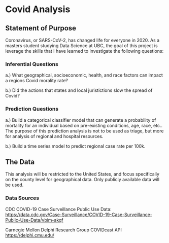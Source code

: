 # Covid Analysis

## Statement of Purpose
Coronavirus, or SARS-CoV-2, has changed life for everyone in 2020.  As a masters student studying Data Science at UBC, the goal of this project is leverage the skills that I have learned to investigate the following questions:

### Inferential Questions

  a.) What geographical, socioeconomic, health, and race factors can impact a regions Covid morality rate?
  
  b.) Did the actions that states and local juristictions slow the spread of Covid?
  
### Prediction Questions

  a.) Build a categorical classifier model that can generate a probability of mortality for an individual based on pre-existing conditions, age, race, etc..  The purpose of this prediction analysis is not to be used as triage, but more for analysis of regional and hospital resources.
  
  b.) Build a time series model to predict regional case rate per 100k.
 
## The Data
This analysis will be restricted to the United States, and focus specifically on the county level for geographical data.  Only publicly available data will be used.

### Data Sources

CDC COVID-19 Case Surveillance Public Use Data: 
https://data.cdc.gov/Case-Surveillance/COVID-19-Case-Surveillance-Public-Use-Data/vbim-akqf

Carnegie Mellon Delphi Research Group COVIDcast API
https://delphi.cmu.edu/
